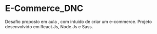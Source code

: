 # E-Commerce_DNC
Desafio proposto em aula , com intuido de criar um e-commerce.
Projeto desenvolvido em React.Js, Node.Js e Sass.
